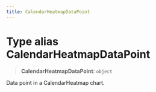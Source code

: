 ```yaml
---
title: CalendarHeatmapDataPoint
---
```


# Type alias CalendarHeatmapDataPoint <Badge type="alpha" text="Alpha" />

> **CalendarHeatmapDataPoint**: `object`

Data point in a CalendarHeatmap chart.
